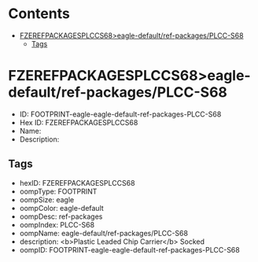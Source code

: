 



Contents
========

* [FZEREFPACKAGESPLCCS68>eagle-default/ref-packages/PLCC-S68](#fzerefpackagesplccs68eagle-defaultref-packagesplcc-s68)
	* [Tags](#tags)

# FZEREFPACKAGESPLCCS68>eagle-default/ref-packages/PLCC-S68

- ID: FOOTPRINT-eagle-eagle-default-ref-packages-PLCC-S68
- Hex ID: FZEREFPACKAGESPLCCS68
- Name: 
- Description: 

## Tags

- hexID: FZEREFPACKAGESPLCCS68
- oompType: FOOTPRINT
- oompSize: eagle
- oompColor: eagle-default
- oompDesc: ref-packages
- oompIndex: PLCC-S68
- oompName: eagle-default/ref-packages/PLCC-S68
- description: &lt;b&gt;Plastic Leaded Chip Carrier&lt;/b&gt; Socked
- oompID: FOOTPRINT-eagle-eagle-default-ref-packages-PLCC-S68
